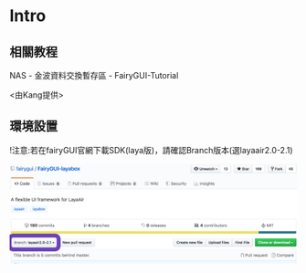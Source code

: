 # Intro

## 相關教程

NAS - 金波資料交換暫存區 - FairyGUI-Tutorial

&lt;由Kang提供&gt;

## 環境設置

!注意:若在fairyGUI官網下載SDK\(laya版\)，請確認Branch版本\(選layaair2.0-2.1\)

![](.gitbook/assets/layasdk.png)

